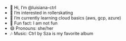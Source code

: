 - 👋 Hi, I’m @luisiana-ctrl
- 👀 I’m interested in rollerskating
- 🌱 I’m currently learning cloud basics (aws, gcp, azure)
- 💞️ Fun fact: I am not fun
- 😄 Pronouns: she/her
- 🎶 Music: Ctrl by Sza is my favorite album
<!---
luisiana-ctrl/luisiana-ctrl is a ✨ special ✨ repository because its `README.md` (this file) appears on your GitHub profile.
You can click the Preview link to take a look at your changes.
--->
